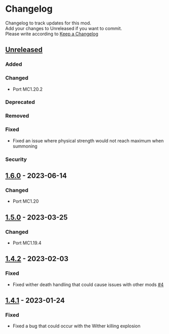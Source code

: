 # Changelog

Changelog to track updates for this mod.  
Add your changes to Unreleased if you want to commit.  
Please write according to [Keep a Changelog](https://keepachangelog.com/en/1.0.0/)

## [Unreleased]

### Added

### Changed

- Port MC1.20.2

### Deprecated

### Removed

### Fixed

- Fixed an issue where physical strength would not reach maximum when summoning

### Security

## [1.6.0] - 2023-06-14

### Changed

- Port MC1.20

## [1.5.0] - 2023-03-25

### Changed

- Port MC1.19.4

## [1.4.2] - 2023-02-03

### Fixed

- Fixed wither death handling that could cause issues with other
  mods [#4](https://github.com/MORIMORI0317/BEStyleWither/issues/4)

## [1.4.1] - 2023-01-24

### Fixed

- Fixed a bug that could occur with the Wither killing explosion

[Unreleased]: https://github.com/MORIMORI0317/BEStyleWither/compare/v1.6.0...HEAD

[1.6.0]: https://github.com/MORIMORI0317/BEStyleWither/compare/v1.5.0...v1.6.0

[1.5.0]: https://github.com/MORIMORI0317/BEStyleWither/compare/v1.4.2...v1.5.0

[1.4.2]: https://github.com/MORIMORI0317/BEStyleWither/compare/v1.4.1...v1.4.2

[1.4.1]: https://github.com/MORIMORI0317/BEStyleWither/commits/v1.4.1
